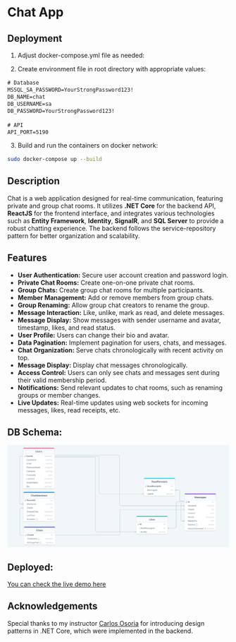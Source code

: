 # Chat App

## Deployment

1. Adjust docker-compose.yml file as needed:

2. Create environment file in root directory with appropriate values:

```
# Database
MSSQL_SA_PASSWORD=YourStrongPassword123!
DB_NAME=chat
DB_USERNAME=sa
DB_PASSWORD=YourStrongPassword123!

# API
API_PORT=5190
```

3. Build and run the containers on docker network:

```bash
sudo docker-compose up --build
```

## Description

Chat is a web application designed for real-time communication, featuring private and group chat rooms. It utilizes **.NET Core** for the backend API, **ReactJS** for the frontend interface, and integrates various technologies such as **Entity Framework**, **Identity**, **SignalR**, and **SQL Server** to provide a robust chatting experience. The backend follows the service-repository pattern for better organization and scalability.

## Features

- **User Authentication:** Secure user account creation and password login.
- **Private Chat Rooms:** Create one-on-one private chat rooms.
- **Group Chats:** Create group chat rooms for multiple participants.
- **Member Management:** Add or remove members from group chats.
- **Group Renaming:** Allow group chat creators to rename the group.
- **Message Interaction:** Like, unlike, mark as read, and delete messages.
- **Message Display:** Show messages with sender username and avatar, timestamp, likes, and read status.
- **User Profile:** Users can change their bio and avatar.
- **Data Pagination:** Implement pagination for users, chats, and messages.
- **Chat Organization:** Serve chats chronologically with recent activity on top.
- **Message Display:** Display chat messages chronologically.
- **Access Control:** Users can only see chats and messages sent during their valid membership period.
- **Notifications:** Send relevant updates to chat rooms, such as renaming groups or member changes.
- **Live Updates:** Real-time updates using web sockets for incoming messages, likes, read receipts, etc.

## DB Schema:
![Image Alt Text](https://github.com/Zakharii-Husar/chat/blob/main/API/Avatars/CHAT_DB_SCHEMA.png)

## Deployed:
[You can check the live demo here](https://api.zakharii.dev/projects/chat)

## Acknowledgements
Special thanks to my instructor [Carlos Osoria](https://github.com/cosoria) for introducing design patterns in .NET Core, which were implemented in the backend.
